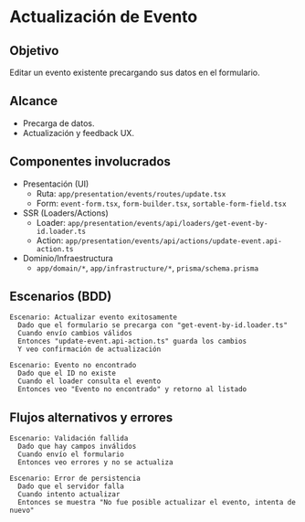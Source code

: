 # Actualización de Evento

## Objetivo
Editar un evento existente precargando sus datos en el formulario.

## Alcance
- Precarga de datos.
- Actualización y feedback UX.

## Componentes involucrados
- Presentación (UI)
  - Ruta: `app/presentation/events/routes/update.tsx`
  - Form: `event-form.tsx`, `form-builder.tsx`, `sortable-form-field.tsx`
- SSR (Loaders/Actions)
  - Loader: `app/presentation/events/api/loaders/get-event-by-id.loader.ts`
  - Action: `app/presentation/events/api/actions/update-event.api-action.ts`
- Dominio/Infraestructura
  - `app/domain/*`, `app/infrastructure/*`, `prisma/schema.prisma`

## Escenarios (BDD)

```gherkin
Escenario: Actualizar evento exitosamente
  Dado que el formulario se precarga con "get-event-by-id.loader.ts"
  Cuando envío cambios válidos
  Entonces "update-event.api-action.ts" guarda los cambios
  Y veo confirmación de actualización

Escenario: Evento no encontrado
  Dado que el ID no existe
  Cuando el loader consulta el evento
  Entonces veo "Evento no encontrado" y retorno al listado
```

## Flujos alternativos y errores

```gherkin
Escenario: Validación fallida
  Dado que hay campos inválidos
  Cuando envío el formulario
  Entonces veo errores y no se actualiza

Escenario: Error de persistencia
  Dado que el servidor falla
  Cuando intento actualizar
  Entonces se muestra "No fue posible actualizar el evento, intenta de nuevo"
```